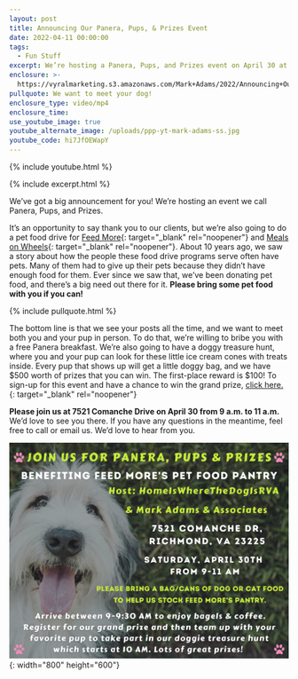 ```yaml
---
layout: post
title: Announcing Our Panera, Pups, & Prizes Event
date: 2022-04-11 00:00:00
tags:
  - Fun Stuff
excerpt: We’re hosting a Panera, Pups, and Prizes event on April 30 at 9 a.m.
enclosure: >-
  https://vyralmarketing.s3.amazonaws.com/Mark+Adams/2022/Announcing+Our+Panera%2C+Pups%2C+%26+Prizes+Event.mp4
pullquote: We want to meet your dog!
enclosure_type: video/mp4
enclosure_time:
use_youtube_image: true
youtube_alternate_image: /uploads/ppp-yt-mark-adams-ss.jpg
youtube_code: hi7JfOEWapY
---
```

{% include youtube.html %}

{% include excerpt.html %}

We’ve got a big announcement for you\! We’re hosting an event we call Panera, Pups, and Prizes.

It’s an opportunity to say thank you to our clients, but we’re also going to do a pet food drive for [Feed More](https://feedmore.org/){: target="_blank" rel="noopener"} and [Meals on Wheels](https://www.mealsonwheelsamerica.org/){: target="_blank" rel="noopener"}. About 10 years ago, we saw a story about how the people these food drive programs serve often have pets. Many of them had to give up their pets because they didn’t have enough food for them. Ever since we saw that, we’ve been donating pet food, and there’s a big need out there for it. **Please bring some pet food with you if you can\!**

{% include pullquote.html %}

The bottom line is that we see your posts all the time, and we want to meet both you and your pup in person. To do that, we’re willing to bribe you with a free Panera breakfast. We’re also going to have a doggy treasure hunt, where you and your pup can look for these little ice cream cones with treats inside. Every pup that shows up will get a little doggy bag, and we have $500 worth of prizes that you can win. The first-place reward is $100\! To sign-up for this event and have a chance to win the grand prize, [click here.](https://forms.gle/E2Yz922LWtc5526T9){: target="_blank" rel="noopener"}

**Please join us at 7521 Comanche Drive on April 30 from 9 a.m. to 11 a.m.** We’d love to see you there. If you have any questions in the meantime, feel free to call or email us. We’d love to hear from you.

![](/uploads/invitation-for-fb---png.png){: width="800" height="600"}
